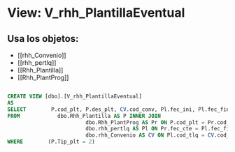 # View: V_rhh_PlantillaEventual

## Usa los objetos:
- [[rhh_Convenio]]
- [[rhh_pertlq]]
- [[Rhh_Plantilla]]
- [[Rhh_PlantProg]]

```sql

CREATE VIEW [dbo].[V_rhh_PlantillaEventual]
AS
SELECT        P.cod_plt, P.des_plt, CV.cod_conv, Pl.fec_ini, Pl.fec_fin
FROM            dbo.Rhh_Plantilla AS P INNER JOIN
                         dbo.Rhh_PlantProg AS Pr ON P.cod_plt = Pr.cod_plt AND Pr.ind_apro_liq = 0 AND Pr.tip_liq = '01' INNER JOIN
                         dbo.rhh_pertlq AS Pl ON Pr.fec_cte = Pl.fec_fin INNER JOIN
                         dbo.rhh_Convenio AS CV ON Pl.cod_tlq = CV.cod_tlq
WHERE        (P.Tip_plt = 2)

```
